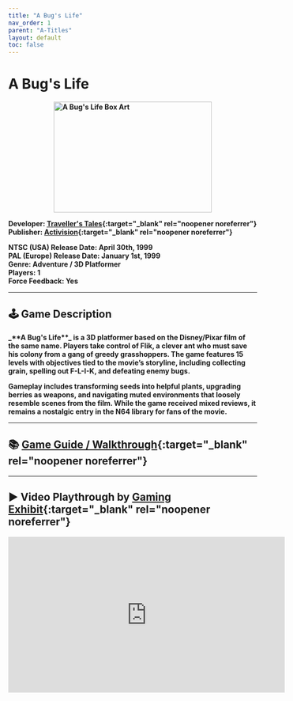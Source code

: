 ```yaml
---
title: "A Bug's Life"
nav_order: 1
parent: "A-Titles"
layout: default
toc: false
---
```


# A Bug's Life
<b>
<div style="display: flex; justify-content: center; gap: 10px;">
<img src="https://vignette.wikia.nocookie.net/nintendo/images/3/3f/A_Bug's_Life_(NA).jpg/revision/latest/scale-to-width-down/310?cb=20090507014243&path-prefix=en" alt="A Bug's Life Box Art" width="320" height="224" /></div>

**Developer:** [Traveller's Tales](https://en.wikipedia.org/wiki/Traveller's_Tales){:target="_blank" rel="noopener noreferrer"}  
**Publisher:** [Activision](https://en.wikipedia.org/wiki/Activision){:target="_blank" rel="noopener noreferrer"}

**NTSC (USA) Release Date:** April 30th, 1999  
**PAL (Europe) Release Date:** January 1st, 1999  
**Genre:** Adventure / 3D Platformer  
**Players:** 1  
**Force Feedback:** Yes

---

## 🕹️ Game Description
<b>
_**A Bug's Life**_ is a 3D platformer based on the Disney/Pixar film of the same name. Players take control of Flik, a clever ant who must save his colony from a gang of greedy grasshoppers. The game features 15 levels with objectives tied to the movie’s storyline, including collecting grain, spelling out F-L-I-K, and defeating enemy bugs.

Gameplay includes transforming seeds into helpful plants, upgrading berries as weapons, and navigating muted environments that loosely resemble scenes from the film. While the game received mixed reviews, it remains a nostalgic entry in the N64 library for fans of the movie.

---

## 📚 [Game Guide / Walkthrough](https://gamefaqs.gamespot.com/n64/196523-a-bugs-life/faqs/61928){:target="_blank" rel="noopener noreferrer"}

---

## ▶️ Video Playthrough by [Gaming Exhibit](https://www.youtube.com/channel/UCnpTNnBBzxLjwM6en8eKy3A){:target="_blank" rel="noopener noreferrer"}
<b>
<iframe width="560" height="315" src="https://www.youtube.com/embed/D43ZI_2YSCk" title="A Bug's Life - Gaming Exhibit" frameborder="0" allowfullscreen></iframe>

